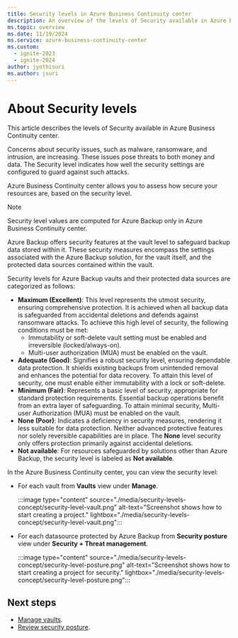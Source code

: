 ```yaml
---
title: Security levels in Azure Business Continuity center
description: An overview of the levels of Security available in Azure Business Continuity center.
ms.topic: overview
ms.date: 11/19/2024
ms.service: azure-business-continuity-center
ms.custom:
  - ignite-2023
  - ignite-2024
author: jyothisuri
ms.author: jsuri
---
```

# About Security levels

This article describes the levels of Security available in Azure Business Continuity center.

Concerns about security issues, such as malware, ransomware, and intrusion, are increasing. These issues pose threats to both money and data. The Security level indicates how well the security settings are configured to guard against such attacks.

Azure Business Continuity center allows you to assess how secure your resources are, based on the security level.

> [!Note]
> Security level values are computed for Azure Backup only in Azure Business Continuity center. 

Azure Backup offers security features at the vault level to safeguard backup data stored within it. These security measures encompass the settings associated with the Azure Backup solution, for the vault itself, and the protected data sources contained within the vault.

Security levels for Azure Backup vaults and their protected data sources are categorized as follows: 
- **Maximum (Excellent)**: This level represents the utmost security, ensuring comprehensive protection. It is achieved when all backup data is safeguarded from accidental deletions and defends against ransomware attacks. To achieve this high level of security, the following conditions must be met:                   
    - Immutability or soft-delete vault setting must be enabled and irreversible (locked/always-on).
    - Multi-user authorization (MUA) must be enabled on the vault.
- **Adequate (Good)**: Signifies a robust security level, ensuring dependable data protection. It shields existing backups from unintended removal and enhances the potential for data recovery. To attain this level of security, one must enable either immutability with a lock or soft-delete.
- **Minimum (Fair)**: Represents a basic level of security, appropriate for standard protection requirements. Essential backup operations benefit from an extra layer of safeguarding. To attain minimal security, Multi-user Authorization (MUA) must be enabled on the vault.
- **None (Poor)**: Indicates a deficiency in security measures, rendering it less suitable for data protection. Neither advanced protective features nor solely reversible capabilities are in place. The **None** level security only offers protection primarily against accidental deletions.
- **Not available**: For resources safeguarded by solutions other than Azure Backup, the security level is labeled as **Not available**.

In the Azure Business Continuity center, you can view the security level:
 - For each vault from **Vaults** view under **Manage**.

    :::image type="content" source="./media/security-levels-concept/security-level-vault.png" alt-text="Screenshot shows how to start creating a project." lightbox="./media/security-levels-concept/security-level-vault.png":::

 - For each datasource protected by Azure Backup from **Security posture** view under **Security + Threat management**. 

    :::image type="content" source="./media/security-levels-concept/security-level-posture.png" alt-text="Screenshot shows how to start creating a project for security." lightbox="./media/security-levels-concept/security-level-posture.png":::
 
## Next steps
- [Manage vaults](manage-vault.md).
- [Review security posture](tutorial-view-protected-items-and-perform-actions.md).
